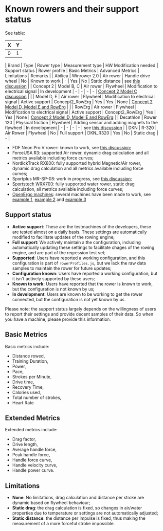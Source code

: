# Known rowers and their support status

See table:

| X | Y |
| - | - |
| 0 | 1 |

| Brand | Type | Rower type | Measurement type | HW Modification needed | Support status | Rower profile | Basic Metrics | Advanced Metrics | Limitations | Remarks |
| Abilica | Winrower 2.0 | Air rower | Handle drive wheel | No | Known to work | - | Yes | No | Static distance | see [this discussion](https://github.com/laberning/openrowingmonitor/discussions/48) |
| Concept 2 | Model B, C | Air rower | Flywheel | Modification to electrical signal | In development | - | - | - | - | [Concept 2 Model C discussion](https://github.com/laberning/openrowingmonitor/issues/77) |
| | Model D, E | Air rower | Flywheel | Modification to electrical signal | Active support | Concept2_RowErg | Yes | Yes | None | [Concept 2 Model D, Model E and RowErg](hardware_setup_Concept2_RowErg.md) |
| | RowErg | Air rower | Flywheel | Modification to electrical signal | Active support | Concept2_RowErg | Yes | Yes | None | [Concept 2 Model D, Model E and RowErg](hardware_setup_Concept2_RowErg.md) |
| Decathlon | Rower 120 | Physical friction | Flywheel | Adding sensor and adding magnets to the flywheel | In development | - | - | - | - | see [this discussion](https://github.com/laberning/openrowingmonitor/issues/110) |
| DKN | R-320 | Air Rower | Flywheel | No | Full support | DKN_R320 | Yes | No | Static drag | - |


* FDF Neon Pro V rower: known to work, see [this discussion](https://github.com/laberning/openrowingmonitor/discussions/87);
* ForceUSA R3: supported Air rower, dynamic drag calculation and all metrics available including force curves;
* NordickTrack RX800: fully supported hybrid Magnetic/Air rower, dynamic drag calculation and all metrics available including force curves;
* Sportplus MR-SP-08: work in progress, see [this discussion](https://github.com/laberning/openrowingmonitor/discussions/95);
* [Sportstech WRX700](hardware_setup_WRX700.md): fully supported water rower, static drag calculation, all metrics available including force curves;
* [OpenErgo machines](https://openergo.webs.com/): several machines have been made to work, see [example 1](https://github.com/laberning/openrowingmonitor/discussions/80), [example 2](https://github.com/laberning/openrowingmonitor/discussions/105) and [example 3](https://github.com/laberning/openrowingmonitor/discussions/115)

## Support status
* **Active support**: These are the testmachines of the developers, these are tested almost on a daily basis. These settings are automatically modified to facilitate updates of the rowing engine;
* **Full support**: We actively maintain a the configuration, including automatically updating these settings to facilitate chages of the rowing engine, and are part of the regression test set;
* **Supported**: Users have reported a working configuration, and this configuration is part of `rowerProfiles.js`, but we lack the raw data samples to maintain the rower for future updates;
* **Configuration known**: Users have reported a working configuration, but it isn't actively supported by these users;
* **Known to work**: Users have reported that the rower is known to work, but the configuration is not known by us;
* **In development**: Users are known to be working to get the rower connected, but the configuration is not yet known by us.

Please note: the support status largely depends on the willingness of users to report their settings and provide decent samples of their data. So when you have a machine, please provide this information.

## Basic Metrics
Basic metrics include:
* Distance rowed,
* Training Duration,
* Power,
* Pace,
* Strokes per Minute,
* Drive time,
* Recovery Time,
* Calories used,
* Total number of strokes,
* Heart Rate

## Extended Metrics
Extended metrics include:
* Drag factor,
* Drive length,
* Average handle force,
* Peak handle force,
* Handle force curve,
* Handle velocity curve,
* Handle power curve.

## Limitations
* **None**: No limitations, drag calculation and distance per stroke are dynamic based on flywheel behaviour;
* **Static drag**: the drag calculation is fixed, so changes in air/water properties due to temperature or settings are not automatically adjusted;
* **Static distance**: the distance per impulse is fixed, thus making the measurement of a more forceful stroke impossible.
